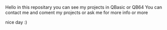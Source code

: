 Hello
in this repositary you can see my projects in QBasic or QB64
You can contact me and coment my projects or ask me for more info or more

nice day :)
